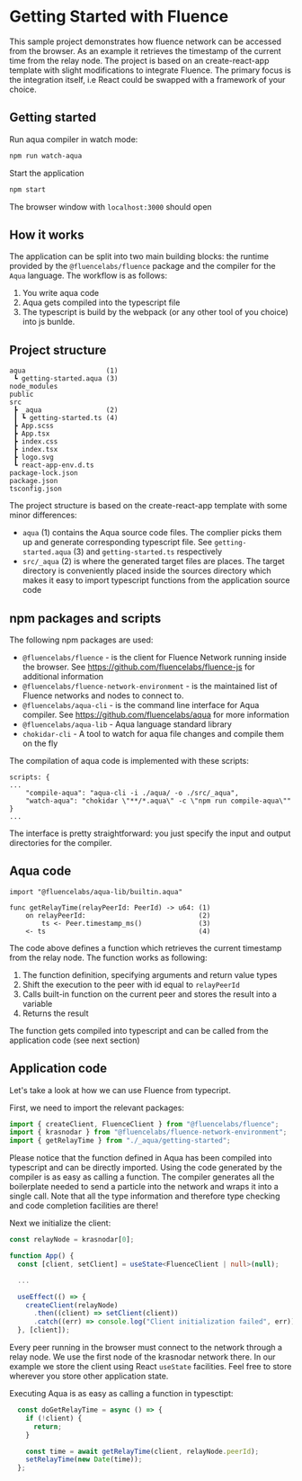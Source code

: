 # Getting Started with Fluence

This sample project demonstrates how fluence network can be accessed from the browser. As an example it retrieves the timestamp of the current time from the relay node. The project is based on an create-react-app template with slight modifications to integrate Fluence. The primary focus is the integration itself, i.e React could be swapped with a framework of your choice.

## Getting started

Run aqua compiler in watch mode:

```bash
npm run watch-aqua
```

Start the application

```bash
npm start
```

The browser window with `localhost:3000` should open

## How it works

The application can be split into two main building blocks: the runtime provided by the `@fluencelabs/fluence` package and the compiler for the `Aqua` language. The workflow is as follows:

1. You write aqua code
2. Aqua gets compiled into the typescript file
3. The typescript is build by the webpack (or any other tool of you choice) into js bunlde.

## Project structure

```
aqua                    (1)
 ┗ getting-started.aqua (3)
node_modules
public                  
src
 ┣ _aqua                (2)
 ┃ ┗ getting-started.ts (4)
 ┣ App.scss
 ┣ App.tsx
 ┣ index.css
 ┣ index.tsx
 ┣ logo.svg
 ┗ react-app-env.d.ts    
package-lock.json
package.json          
tsconfig.json
```

The project structure is based on the create-react-app template with some minor differences:

* `aqua` (1) contains the Aqua source code files. The complier picks them up and generate corresponding typescript file. See `getting-started.aqua` (3) and `getting-started.ts` respectively
* `src/_aqua` (2) is where the generated target files are places. The target directory is conveniently placed inside the sources directory which makes it easy to import typescript functions from the application source code

## npm packages and scripts

The following npm packages are used:

* `@fluencelabs/fluence` - is the client for Fluence Network running inside the browser. See https://github.com/fluencelabs/fluence-js for additional information
* `@fluencelabs/fluence-network-environment` - is the maintained list of Fluence networks and nodes to connect to.
* `@fluencelabs/aqua-cli` - is the command line interface for Aqua compiler. See https://github.com/fluencelabs/aqua for more information
* `@fluencelabs/aqua-lib` - Aqua language standard library
* `chokidar-cli` - A tool to watch for aqua file changes and compile them on the fly

The compilation of aqua code is implemented with these scripts:

```
scripts: {
...
    "compile-aqua": "aqua-cli -i ./aqua/ -o ./src/_aqua",
    "watch-aqua": "chokidar \"**/*.aqua\" -c \"npm run compile-aqua\""
}
...
```

The interface is pretty straightforward: you just specify the input and output directories for the compiler.

## Aqua code

```
import "@fluencelabs/aqua-lib/builtin.aqua"

func getRelayTime(relayPeerId: PeerId) -> u64: (1)
    on relayPeerId:                            (2)
        ts <- Peer.timestamp_ms()              (3)
    <- ts                                      (4)

```

The code above defines a function which retrieves the current timestamp from the relay node. The function works as following:

1. The function definition, specifying arguments and return value types
2. Shift the execution to the peer with id equal to `relayPeerId`
3. Calls built-in function on the current peer and stores the result into a variable
4. Returns the result

The function gets compiled into typescript and can be called from the application code (see next section)

## Application code

Let's take a look at how we can use Fluence from typecript.

First, we need to import the relevant packages:

```typescript
import { createClient, FluenceClient } from "@fluencelabs/fluence";
import { krasnodar } from "@fluencelabs/fluence-network-environment";
import { getRelayTime } from "./_aqua/getting-started";
```

Please notice that the function defined in Aqua has been compiled into typescript and can be directly imported. Using the code generated by the compiler is as easy as calling a function. The compiler generates all the boilerplate needed to send a particle into the network and wraps it into a single call. Note that all the type information and therefore type checking and code completion facilities are there!

Next we initialize the client:

```typescript
const relayNode = krasnodar[0];

function App() {
  const [client, setClient] = useState<FluenceClient | null>(null);

  ... 

  useEffect(() => {
    createClient(relayNode)
      .then((client) => setClient(client))
      .catch((err) => console.log("Client initialization failed", err));
  }, [client]);
```

Every peer running in the browser must connect to the network through a relay node. We use the first node of the krasnodar network there. In our example we store the client using React `useState` facilities. Feel free to store wherever you store other application state.

Executing Aqua is as easy as calling a function in typesctipt:

```typescript
  const doGetRelayTime = async () => {
    if (!client) {
      return;
    }

    const time = await getRelayTime(client, relayNode.peerId);
    setRelayTime(new Date(time));
  };
```




